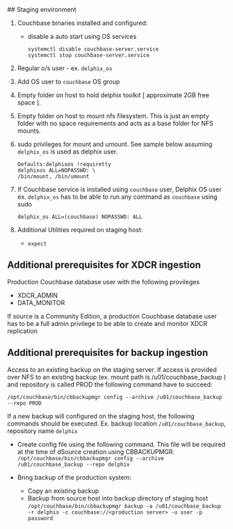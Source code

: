 <html>
 <head>
<script type="text/JavaScript">
 function Redirect() {
window.location = "https://cd.delphix.com/docs/latest/couchbase-data-sources";
 }
 document.write("You will be redirected to the newer documentation..");
 setTimeout(function() {
Redirect();
 }, 0);
</script>
 </head>
</html>
## Staging environment 

1. Couchbase binaries installed and configured:
    * disable a auto start using OS services 

        `systemctl disable couchbase-server.service`  
        `systemctl stop couchbase-server.service`

2. Regular o/s user - ex. `delphix_os`
3. Add OS user to `couchbase` OS group
4. Empty folder on host to hold delphix toolkit  [ approximate 2GB free space ].
5. Empty folder on host to mount nfs filesystem. This is just an empty folder with no space requirements and acts as a base folder for NFS mounts.
6. sudo privileges for mount and umount. See sample below assuming `delphix_os` is used as delphix user.
   ```
   Defaults:delphixos !requiretty
   delphixos ALL=NOPASSWD: \ 
   /bin/mount, /bin/umount
   ```
7. If Couchbase service is installed using `couchbase` user, Delphix OS user ex. `delphix_os` has to be able to run any command as `couchbase` using sudo
   ```
   delphix_os ALL=(couchbase) NOPASSWD: ALL
   ```
8. Additional Utilities required on staging host:
    * ```expect```


## Additional prerequisites for XDCR ingestion

Production Couchbase database user with the following provileges

*  XDCR_ADMIN
*  DATA_MONITOR

If source is a Community Edition, a production Couchbase database user has to be a full admin privilege
to be able to create and monitor XDCR replication

## Additional prerequisites for backup ingestion

Access to an existing backup on the staging server. 
If access is provided over NFS to an existing backup (ex. mount path is /u01/couchbase_backup ) and repository is called PROD the following command have to succeed:

 `/opt/couchbase/bin/cbbackupmgr config --archive /u01/couchbase_backup --repo PROD`

If a new backup will configured on the staging host, the following commands should be executed. Ex. backup location `/u01/couchbase_backup`, repository name `delphix`

* Create config file using the following command. This file will be required at the time of dSource creation using CBBACKUPMGR.   
    `/opt/couchbase/bin/cbbackupmgr config --archive /u01/couchbase_backup --repo delphix`

* Bring backup of the production system:   
    * Copy an existing backup
    * Backup from source host into backup directory of staging host  
    `/opt/couchbase/bin/cbbackupmgr backup -a /u01/couchbase_backup -r delphix -c couchbase://<production server> -u user -p password`
